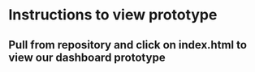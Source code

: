 # Instructions to view prototype #
## Pull from repository and click on index.html to view our dashboard prototype ##
